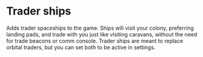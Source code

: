 # Trader ships

Adds trader spaceships to the game. Ships will visit your colony, preferring landing pads, and trade with you just like visiting caravans, without the need for trade beacons or comm console. Trader ships are meant to replace orbital traders, but you can set both to be active in settings.
